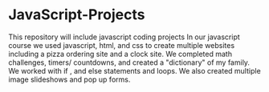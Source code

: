 # JavaScript-Projects
This repository will include javascript coding projects
In our javascript course we used javascript, html, and css to create multiple websites including a pizza ordering site and a clock site. We completed
math challenges, timers/ countdowns, and created a "dictionary" of my family. We worked with if , and else statements and loops.
We also created multiple image slideshows and pop up forms.
